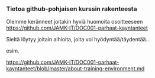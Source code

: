 ### Tietoa github-pohjaisen kurssin rakenteesta


Olemme keränneet joitakin hyviä huomoita osoitteeseen https://github.com/JAMK-IT/DOC001-parhaat-kayntanteet

Sieltä löytyy joitain aihioita, joita voi hyödyntää/täydentää..

esim.

https://github.com/JAMK-IT/DOC001-parhaat-kayntanteet/blob/master/about-training-environment.md
